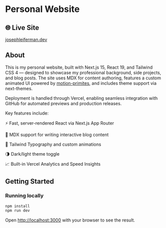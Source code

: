 # Personal Website


## 🌐 Live Site
[josephleiferman.dev](https://www.josephleiferman.dev)

## About
This is my personal website, built with Next.js 15, React 19, and Tailwind CSS 4 — designed to showcase my professional background, side projects, and blog posts. The site uses MDX for content authoring, features a custom animated UI powered by [motion-primites](https://motion-primitives.com/docs), and includes theme support via next-themes.

Deployment is handled through Vercel, enabling seamless integration with GitHub for automated previews and production releases.

Key features include:

⚡ Fast, server-rendered React via Next.js App Router

📝 MDX support for writing interactive blog content

🎨 Tailwind Typography and custom animations

🌗 Dark/light theme toggle

📈 Built-in Vercel Analytics and Speed Insights


## Getting Started


### Running locally
```bash
npm install
npm run dev
```
Open [http://localhost:3000](http://localhost:3000) with your browser to see the result.
